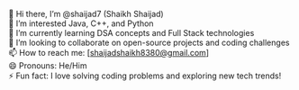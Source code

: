 👋 Hi there, I’m @shaijad7 (Shaikh Shaijad) <br>
👀 I’m interested  Java, C++, and Python <br>
🌱 I’m currently learning DSA concepts and Full Stack technologies <br>
💞️ I’m looking to collaborate on open-source projects and coding challenges <br>
📫 How to reach me: [shaijadshaikh8380@gmail.com] <br>
😄 Pronouns: He/Him <br>
⚡ Fun fact: I love solving  coding problems and exploring new tech trends! <br>

<!---
shaijad7/shaijad7 is a ✨ special ✨ repository because its `README.md` (this file) appears on your GitHub profile.
You can click the Preview link to take a look at your changes.
--->
